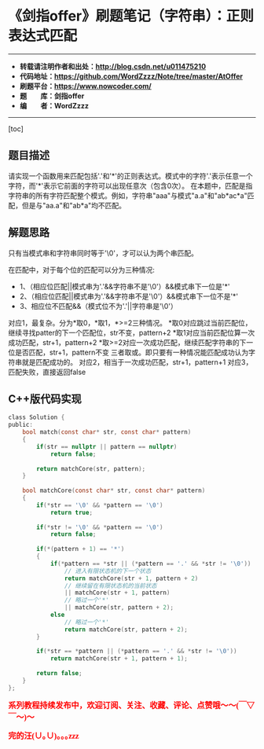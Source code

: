 # 《剑指offer》刷题笔记（字符串）：正则表达式匹配

----------

- **转载请注明作者和出处：http://blog.csdn.net/u011475210**
- **代码地址：https://github.com/WordZzzz/Note/tree/master/AtOffer**
- **刷题平台：https://www.nowcoder.com/**
- **题&emsp;&emsp;库：剑指offer**
- **编&emsp;&emsp;者：WordZzzz**

----------

[toc]

## 题目描述

请实现一个函数用来匹配包括'.'和'\*'的正则表达式。模式中的字符'.'表示任意一个字符，而'\*'表示它前面的字符可以出现任意次（包含0次）。 在本题中，匹配是指字符串的所有字符匹配整个模式。例如，字符串"aaa"与模式"a.a"和"ab\*ac\*a"匹配，但是与"aa.a"和"ab\*a"均不匹配。

## 解题思路

只有当模式串和字符串同时等于'\0'，才可以认为两个串匹配。

在匹配中，对于每个位的匹配可以分为三种情况:

- 1、（相应位匹配||模式串为'.'&&字符串不是'\0'）&&模式串下一位是'*'
- 2、（相应位匹配||模式串为'.'&&字符串不是'\0'）&&模式串下一位不是'*'
- 3、相应位不匹配&&（模式位不为'.'||字符串是'\0'）

对应1，最复杂。分为\*取0，\*取1，\*>=2三种情况。
\*取0对应跳过当前匹配位，继续寻找patter的下一个匹配位，str不变，pattern+2
\*取1对应当前匹配位算一次成功匹配，str+1，pattern+2
\*取>=2对应一次成功匹配，继续匹配字符串的下一位是否匹配，str+1，pattern不变
三者取或。即只要有一种情况能匹配成功认为字符串就是匹配成功的。
对应2，相当于一次成功匹配，str+1，pattern+1
对应3，匹配失败，直接返回false

## C++版代码实现

```c
class Solution {
public:
    bool match(const char* str, const char* pattern)
    {
        if(str == nullptr || pattern == nullptr)
            return false;
    
        return matchCore(str, pattern);
    }
    
    bool matchCore(const char* str, const char* pattern)
    {
        if(*str == '\0' && *pattern == '\0')
            return true;
    
        if(*str != '\0' && *pattern == '\0')
            return false;
    
        if(*(pattern + 1) == '*')
        {
            if(*pattern == *str || (*pattern == '.' && *str != '\0'))
                // 进入有限状态机的下一个状态
                return matchCore(str + 1, pattern + 2)
                // 继续留在有限状态机的当前状态 
                || matchCore(str + 1, pattern)
                // 略过一个'*' 
                || matchCore(str, pattern + 2);
            else
                // 略过一个'*'
                return matchCore(str, pattern + 2);
        }
    
        if(*str == *pattern || (*pattern == '.' && *str != '\0'))
            return matchCore(str + 1, pattern + 1);
    
        return false;
    }
};
```

**<font color="red" size=3 face="仿宋">系列教程持续发布中，欢迎订阅、关注、收藏、评论、点赞哦～～(￣▽￣～)～</font>**

**<font color="red" size=3 face="仿宋">完的汪(∪｡∪)｡｡｡zzz</font>**